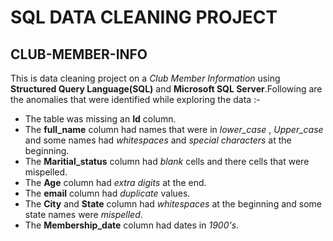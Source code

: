 # SQL DATA CLEANING PROJECT

## CLUB-MEMBER-INFO

This is data cleaning project on a *Club Member Information* using **Structured Query Language(SQL)** and **Microsoft SQL Server**.Following are the anomalies that were identified while exploring the data :-

* The table was missing an **Id** column.
* The **full_name** column had names that were in *lower_case* , *Upper_case* and some names had *whitespaces* and *special characters* at the beginning.
* The **Maritial_status** column had *blank* cells and there cells that were mispelled.
* The **Age** column had *extra digits* at the end.
* The **email** column had *duplicate* values.
* The **City** and **State** column had *whitespaces* at the beginning and some state names were *mispelled*.
* The **Membership_date** column had dates in *1900's*.
